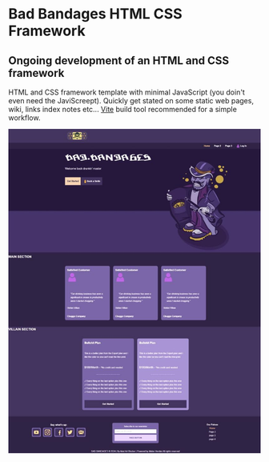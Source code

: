 # Bad Bandages HTML CSS Framework

## Ongoing development of an HTML and CSS framework

HTML and CSS framework template with minimal JavaScript (you doin't even need the JaviScreept). Quickly get stated on some static web pages, wiki, links index notes etc... [Vite](https://vitejs.dev/) build tool recommended for a simple workflow.

![Bad Bandages Preview](bad-bandages.jpeg)
